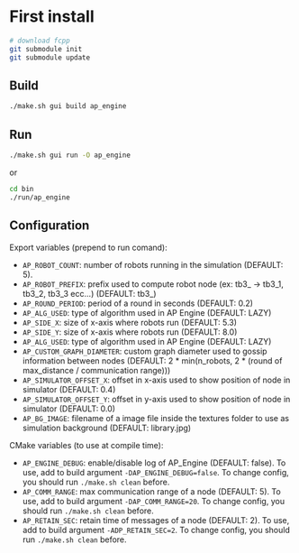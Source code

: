 # First install

```sh
# download fcpp
git submodule init
git submodule update 
```

## Build
```sh
./make.sh gui build ap_engine 
```

## Run
```sh
./make.sh gui run -O ap_engine 
```

or

```sh
cd bin
./run/ap_engine
```

## Configuration
Export variables (prepend to run comand):
- `AP_ROBOT_COUNT`: number of robots running in the simulation (DEFAULT: 5).
- `AP_ROBOT_PREFIX`: prefix used to compute robot node (ex: tb3_ -> tb3_1, tb3_2, tb3_3 ecc...) (DEFAULT: tb3_)
- `AP_ROUND_PERIOD`: period of a round in seconds (DEFAULT: 0.2)
- `AP_ALG_USED`: type of algorithm used in AP Engine (DEFAULT: LAZY)
- `AP_SIDE_X`: size of x-axis where robots run (DEFAULT: 5.3)
- `AP_SIDE_Y`: size of x-axis where robots run (DEFAULT: 8.0)
- `AP_ALG_USED`: type of algorithm used in AP Engine (DEFAULT: LAZY)
- `AP_CUSTOM_GRAPH_DIAMETER`: custom graph diameter used to gossip information between nodes (DEFAULT: 2 * min(n_robots, 2 * (round of max_distance / communication range)))
- `AP_SIMULATOR_OFFSET_X`: offset in x-axis used to show position of node in simulator (DEFAULT: 0.4)
- `AP_SIMULATOR_OFFSET_Y`: offset in y-axis used to show position of node in simulator (DEFAULT: 0.0)
- `AP_BG_IMAGE`: filename of a image file inside the textures folder to use as simulation background (DEFAULT: library.jpg)

CMake variables (to use at compile time):
- `AP_ENGINE_DEBUG`: enable/disable log of AP_Engine (DEFAULT: false). To use, add to build argument `-DAP_ENGINE_DEBUG=false`. To change config, you should run `./make.sh clean` before.
- `AP_COMM_RANGE`: max communication range of a node (DEFAULT: 5). To use, add to build argument `-DAP_COMM_RANGE=20`. To change config, you should run `./make.sh clean` before.
- `AP_RETAIN_SEC`: retain time of messages of a node (DEFAULT: 2). To use, add to build argument `-ADP_RETAIN_SEC=2`. To change config, you should run `./make.sh clean` before.